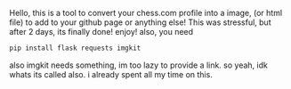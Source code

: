 Hello, this is a tool to convert your chess.com profile into a image, (or html file) to add to your github page or anything else! This was stressful, but after 2 days, its finally done! enjoy! also, you need
```bash
pip install flask requests imgkit
```
also imgkit needs something, im too lazy to provide a link. so yeah, idk whats its called also. i already spent all my time on this.